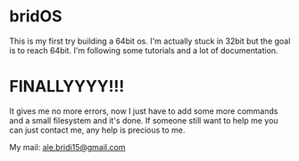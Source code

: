 # bridOS

This is my first try building a 64bit os. I'm actually stuck in 32bit but the goal is to reach 64bit.
I'm following some tutorials and a lot of documentation.

# FINALLYYYY!!!

It gives me no more errors, now I just have to add some more commands and a small filesystem and it's done. 
If someone still want to help me you can just contact me, any help is precious to me.

My mail: ale.bridi15@gmail.com